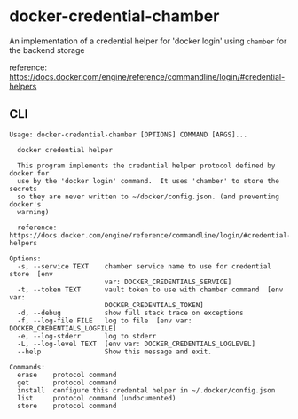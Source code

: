 # docker-credential-chamber

An implementation of a credential helper for 'docker login' using `chamber` for the backend storage

reference: https://docs.docker.com/engine/reference/commandline/login/#credential-helpers


## CLI

```
Usage: docker-credential-chamber [OPTIONS] COMMAND [ARGS]...

  docker credential helper

  This program implements the credential helper protocol defined by docker for
  use by the 'docker login' command.  It uses 'chamber' to store the secrets
  so they are never written to ~/docker/config.json. (and preventing docker's
  warning)

  reference: https://docs.docker.com/engine/reference/commandline/login/#credential-helpers

Options:
  -s, --service TEXT    chamber service name to use for credential store  [env
                        var: DOCKER_CREDENTIALS_SERVICE]
  -t, --token TEXT      vault token to use with chamber command  [env var:
                        DOCKER_CREDENTIALS_TOKEN]
  -d, --debug           show full stack trace on exceptions
  -f, --log-file FILE   log to file  [env var: DOCKER_CREDENTIALS_LOGFILE]
  -e, --log-stderr      log to stderr
  -L, --log-level TEXT  [env var: DOCKER_CREDENTIALS_LOGLEVEL]
  --help                Show this message and exit.

Commands:
  erase    protocol command
  get      protocol command
  install  configure this credental helper in ~/.docker/config.json
  list     protocol command (undocumented)
  store    protocol command
```
